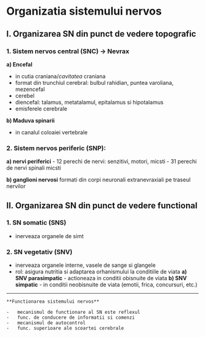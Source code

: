 # Organizatia sistemului nervos

## I. Organizarea SN din punct de vedere topografic

### 1. Sistem nervos central (SNC) -> Nevrax

**a) Encefal**

-   in cutia craniana/_cavitatea_ craniana
-   format din trunchiul cerebral: bulbul rahidian, puntea varoliana, mezencefal
-   cerebel
-   diencefal: talamus, metatalamul, epitalamus si hipotalamus
-   emisferele cerebrale

**b) Maduva spinarii**

-   in canalul coloaiei vertebrale

### 2. Sistem nervos periferic (SNP):

**a) nervi periferici** - 12 perechi de nervi: senzitivi, motori, micsti - 31 perechi de nervi spinali micsti

**b) ganglioni nervosi** formati din corpi neuronali extranevraxiali pe traseul nervilor

## II. Organizarea SN din punct de vedere functional

### 1. SN somatic (SNS)

-   inerveaza organele de simt

### 2. SN vegetativ (SNV)

-   inerveaza organele interne, vasele de sange si glangele
-   rol: asigura nutritia si adaptarea orhanismului la conditiile de viata
    **a) SNV parasimpatic** - actioneaza in conditii obisnuite de viata
    **b) SNV simpatic** - in conditii neobisnuite de viata (emotii, frica, concursuri, etc.)

---

    **Functionarea sistemului nervos**

    -   mecanismul de functionare al SN este reflexul
    -   func. de conducere de informatii si comenzi
    -   mecanismul de autocontrol
    -   func. superioare ale scoartei cerebrale
